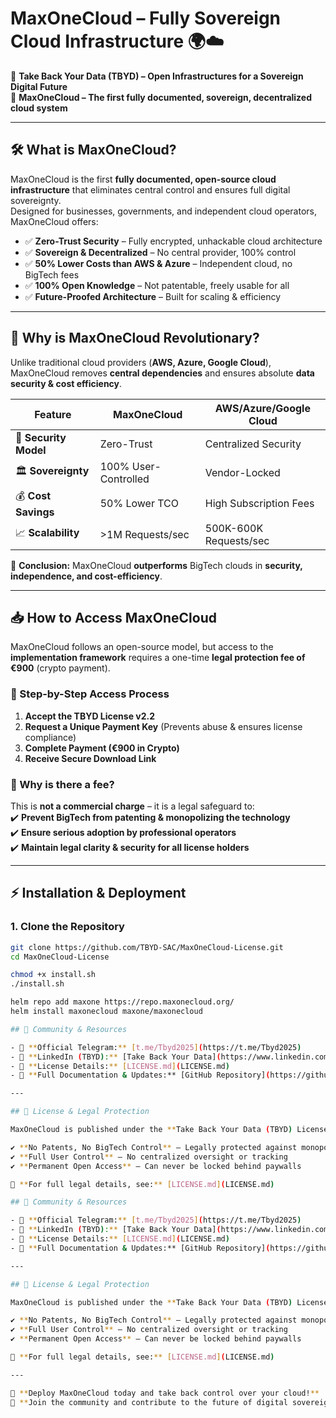 # MaxOneCloud – Fully Sovereign Cloud Infrastructure 🌍☁️  

🚀 **Take Back Your Data (TBYD) – Open Infrastructures for a Sovereign Digital Future**  
🔐 **MaxOneCloud – The first fully documented, sovereign, decentralized cloud system**  

---

## 🛠️ What is MaxOneCloud?  
MaxOneCloud is the first **fully documented, open-source cloud infrastructure** that eliminates central control and ensures full digital sovereignty.  
Designed for businesses, governments, and independent cloud operators, MaxOneCloud offers:  

- ✅ **Zero-Trust Security** – Fully encrypted, unhackable cloud architecture  
- ✅ **Sovereign & Decentralized** – No central provider, 100% control  
- ✅ **50% Lower Costs than AWS & Azure** – Independent cloud, no BigTech fees  
- ✅ **100% Open Knowledge** – Not patentable, freely usable for all  
- ✅ **Future-Proofed Architecture** – Built for scaling & efficiency  

---

## 🚀 Why is MaxOneCloud Revolutionary?  
Unlike traditional cloud providers (**AWS, Azure, Google Cloud**), MaxOneCloud removes **central dependencies** and ensures absolute **data security & cost efficiency**.  

| **Feature**            | **MaxOneCloud**  | **AWS/Azure/Google Cloud**  |
|------------------------|-----------------|-----------------------------|
| 🔐 **Security Model**  | Zero-Trust      | Centralized Security       |
| 🏛 **Sovereignty**     | 100% User-Controlled | Vendor-Locked        |
| 💰 **Cost Savings**    | 50% Lower TCO   | High Subscription Fees     |
| 📈 **Scalability**     | >1M Requests/sec | 500K-600K Requests/sec  |

📌 **Conclusion:** MaxOneCloud **outperforms** BigTech clouds in **security, independence, and cost-efficiency**.  

---

## 📥 How to Access MaxOneCloud  
MaxOneCloud follows an open-source model, but access to the **implementation framework** requires a one-time **legal protection fee of €900** (crypto payment).  

### 📌 Step-by-Step Access Process  
1. **Accept the TBYD License v2.2**  
2. **Request a Unique Payment Key** (Prevents abuse & ensures license compliance)  
3. **Complete Payment (€900 in Crypto)**  
4. **Receive Secure Download Link**  

### 📌 Why is there a fee?  
This is **not a commercial charge** – it is a legal safeguard to:  
✔️ **Prevent BigTech from patenting & monopolizing the technology**  
✔️ **Ensure serious adoption by professional operators**  
✔️ **Maintain legal clarity & security for all license holders**  

---

## ⚡ Installation & Deployment  

### 1. Clone the Repository  
```bash
git clone https://github.com/TBYD-SAC/MaxOneCloud-License.git
cd MaxOneCloud-License

chmod +x install.sh
./install.sh

helm repo add maxone https://repo.maxonecloud.org/
helm install maxonecloud maxone/maxonecloud

## 🔗 Community & Resources  

- 💬 **Official Telegram:** [t.me/Tbyd2025](https://t.me/Tbyd2025)  
- 💼 **LinkedIn (TBYD):** [Take Back Your Data](https://www.linkedin.com/company/take-back-your-data/)  
- 📜 **License Details:** [LICENSE.md](LICENSE.md)  
- 📢 **Full Documentation & Updates:** [GitHub Repository](https://github.com/TBYD-SAC/MaxOneCloud-License)  

---

## 📜 License & Legal Protection  

MaxOneCloud is published under the **Take Back Your Data (TBYD) License v2.2**, ensuring:  

✔️ **No Patents, No BigTech Control** – Legally protected against monopolization  
✔️ **Full User Control** – No centralized oversight or tracking  
✔️ **Permanent Open Access** – Can never be locked behind paywalls  

🔹 **For full legal details, see:** [LICENSE.md](LICENSE.md)  

## 🔗 Community & Resources  

- 💬 **Official Telegram:** [t.me/Tbyd2025](https://t.me/Tbyd2025)  
- 💼 **LinkedIn (TBYD):** [Take Back Your Data](https://www.linkedin.com/company/take-back-your-data/)  
- 📜 **License Details:** [LICENSE.md](LICENSE.md)  
- 📢 **Full Documentation & Updates:** [GitHub Repository](https://github.com/TBYD-SAC/MaxOneCloud-License)  

---

## 📜 License & Legal Protection  

MaxOneCloud is published under the **Take Back Your Data (TBYD) License v2.2**, ensuring:  

✔️ **No Patents, No BigTech Control** – Legally protected against monopolization  
✔️ **Full User Control** – No centralized oversight or tracking  
✔️ **Permanent Open Access** – Can never be locked behind paywalls  

🔹 **For full legal details, see:** [LICENSE.md](LICENSE.md)  

---

🚀 **Deploy MaxOneCloud today and take back control over your cloud!**  
📢 **Join the community and contribute to the future of digital sovereignty!**  
